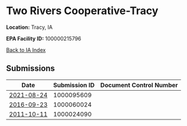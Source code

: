 # Two Rivers Cooperative-Tracy

**Location:** Tracy, IA

**EPA Facility ID:** 100000215796

[Back to IA Index](../../index.md)

## Submissions

| Date | Submission ID | Document Control Number |
|------|--------------|-------------------------|
| [2021-08-24](submissions/1000095609.md) | 1000095609 |  |
| [2016-09-23](submissions/1000060024.md) | 1000060024 |  |
| [2011-10-11](submissions/1000024090.md) | 1000024090 |  |
